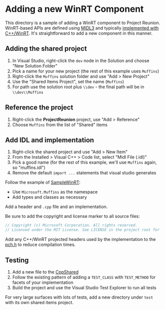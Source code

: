﻿# Adding a new WinRT Component

This directory is a sample of adding a WinRT component to Project Reunion.
WinRT-based APIs are defined using [MIDL3](https://docs.microsoft.com/en-us/uwp/midl-3/)
and typically [implemented with C++/WinRT](https://github.com/Microsoft/cppwinrt). It's
straightforward to add a new component in this manner.

## Adding the shared project

1. In Visual Studio, right-click the `dev` node in the Solution and choose "New Solution Folder"
2. Pick a name for your new project (the rest of this example uses `Muffins`)
3. Right-click the `Muffins` solution folder and use "Add > New Project"
4. Use the "Shared Items Project", set the name (`Muffins`)
4. For path use the solution root plus `\\dev` - the final path will be in `\\dev\\Muffins`

## Reference the project

1. Right-click the **ProjectReunion** project, use "Add > Reference"
2. Choose `Muffins` from the list of "Shared" items

## Add IDL and implementation

1. Right-click the shared project and use "Add > New Item"
2. From the Installed > Visual C++ > Code list, select "Midl File (.idl)"
3. Pick a good name (for the rest of this example, we'll use `Muffins` again, so "muffins.idl")
4. Remove the default `import ...` statements that visual studio generates

Follow the example of [SampleWinRT](./SampleWinRT.idl):

* Use `Microsoft.Muffins` as the namespace
* Add types and classes as necessary

Add a header and `.cpp` file and an implementation.

Be sure to add the copyright and license marker to all source files:

```c++
// Copyright (c) Microsoft Corporation. All rights reserved.
// Licensed under the MIT License. See LICENSE in the project root for license information.
```

Add any C++/WinRT projected headers used by the implementation to
the [pch.h](../ProjectReunion_DLL/pch.h) to reduce compilation times.

## Testing

1. Add a new file to the [CppShared](../../test/CppShared/CppShared.vcxitems)
2. Follow the existing pattern of adding a `TEST_CLASS` with `TEST_METHOD` for facets of your implementation
3. Build the project and use the Visual Studio Test Explorer to run all tests

For very large surfaces with lots of tests, add a new directory under `test`
with its own shared items project.
